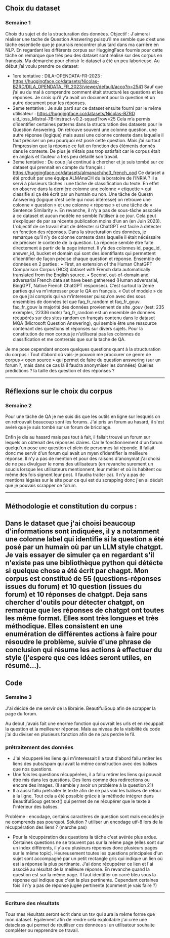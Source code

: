 
## Choix du dataset

### Semaine 1 
Choix du sujet et de la structuration des données.
Objectif : J'aimerai réaliser une tache de Question Answering puisqu’il me semble que c’est une tâche essentielle que je pourrais rencontrer plus
tard dans ma carrière en NLP. En regardant les différents corpus sur HuggingFace fournis pour cette tâche on remarque que très peu des dataset
sont réalisé sur des corpus en français. 
Ma démarche pour choisir le dataset a été un peu laborieuse. Au début j’ai voulu prendre ce dataset: 
- 1ere tentative : DILA-OPENDATA-FR-2023 : https://huggingface.co/datasets/Nicolas-BZRD/DILA_OPENDATA_FR_2023/viewer/default/acco?p=2541 
Sauf que j’ai eu du mal à comprendre comment était structuré les questions et les réponses. Je crois qu’il y’a avait un document pour la question
et un autre document pour les réponses. 
- 2eme tentative : Je suis parti sur ce dataset ensuite fourni par le même utilisateur : https://huggingface.co/datasets/Nicolas-BZRD
uld_loss_Mistral-7B-Instruct-v0.2-squad?row=25 Cela m’a permis d’identifier certaines patterns dans la structuration des datasets pour le Question
Answering. On retrouve souvent une colonne question, une autre réponse (logique) mais aussi une colonne contexte dans laquelle il faut préciser
un peu pourquoi est posé cette question. Mais j’ai surtout l’impression que la réponse ce fait en fonction des éléments donnés dans le contexte.
De plus je n’étais pas trop satisfait car le corpus était en anglais et l’auteur a très peu détaillé son travail. 
- 3eme tentative : Du coup j’ai continué à chercher et je suis tombé sur ce dataset qui prennait en compte du français : https://huggingface.co/datasets/almanach/hc3_french_ood Ce dataset a été produit par une équipe ALMAnaCH du la boratoire de l’INRIA ? Il a servi à plusieurs tâches :
une tâche de classification du texte. En effet on observe dans la dernière colonne une colonne « etiquette » qui classifie si ça été écrit par un
humain ou non. Une tâche de Questn Answering (logique c’est celle qui nous intéresse) on retrouve une colonne « question » et une colonne
« réponse » et une tâche de « Sentence Similarity ». En revanche, il n’y a pas de sous-tâche associée à ce dataset et aucun modèle ne semble
l’utiliser à ce jour. Cela peut s’expliquer de par sa récente publication moins d’un an (en Juin 2023). 
L’objectif de ce travail était de détecter si ChatGPT est facile à détecter en fonction des réponses. 
Dans la structuration des données, je remarque qu’il n’y de colonne contexte dans laquelle il était nécéssaire de préciser le contexte de la
question. La réponse semble être faite directement à partir de la page internet. Il y’a des colonnes id, page_id, answer_id, bucket et domain qui
sont des identifiants qui permettent d’identifier de façon précise chaque question et réponse. 
Ensemble de données en 2 parties : • First, an extension of the Human ChatGPT Comparison Corpus (HC3) dataset with French data automatically
translated from the English source. • Second, out-of-domain and adversarial French data set have been gathereed (Human adversarial, BingGPT,
Native French ChatGPT responses). 
C’est surtout la 2eme parties qui va m’interesser pour le QA en français. « Out of modele » de ce que j’ai compris qui va m’interesser puisqu’on
avec des sous ensembles de données tel que faq_fr_random et faq_fr_gouv. faq_fr_gouv la majorité des données proviennent de site .gouv (test:
235 exemples, 22336 mots) faq_fr_random est un ensemble de données récupérés sur des sites random en français contenu dans le dataset MQA
(Microsoft Question Answering), qui semble être une ressource contenant des questions et réponses sur divers sujets. 
Pour la constitution de mon corpus je n’utiliserai pas les colonnes de classification et me contrerais que sur la tache de QA. 

Je me pose cependant encore quelques questions quant à la structuration du corpus : Tout d’abord où vais-je pouvoir me proccurer ce genre de corpus « open source » qui permet de faire du question answering (sur un forum ?, mais dans ce cas là il faudra anonymiser les données) Quelles
prédictions ? la taille des question et des réponses ? 

--------------------------

## Réflexions sur le choix du corpus

### Semaine 2 
Pour une tâche de QA je me suis dis que les outils en ligne sur lesquels on en retrouvait beaucoup sont les forums.
J'ai pris un forum au hasard, il s'est avéré que je suis tombé sur un forum de bricolage.

Enfin je dis au hasard mais pas tout à fait, il fallait trouvé un forum sur lequels on obtenait des réponses claires. Car le fonctionnement d'un forum quelqu'un pose une question et plein de personnes lui réponde. Il fallait donc me servir d'un forum qui avait un myen d'identifier la meilleure réponse.
Il n'y a pas de mention et pour des raisons d'anonymat j'ai choisi de ne pas divulguer le noms des utilisateurs (en revanche surement un soucis lorsque les utilisateurs mentionnent, leur métier et où ils habitent ou même des fois signent leur post. Il faudra traiter ça).
Il n'y a pas de mentions légales sur le site pour ce qui est du scrapping donc j'en ai déduit que je pouvais scrapper ce forum.

--------------------------

## Méthodologie et constitution du corpus : 
Dans le dataset que j'ai choisi beaucoup d'informations sont indiquées, il y a notamment une colonne label qui identifie si la question a été posé par un humain où par un LLM style chatgpt. Je vais essayer de simuler ça en regardant s'il n'existe pas une bibliothèque python qui détécte si quelque chose a été écrit par chagpt.
Mon corpus est constitué de 55 (questions-réponses issues du forum) et 10 question (issues du forum) et 10 réponses de chatgpt.
Deja sans chercher d'outils pour détecter chatgpt, on remarque que les réponses de chatgpt ont toutes les même format. Elles sont très longues et très méthodique. Elles consistent en une enumération de différentes actions à faire pour résoudre le problème, suivie d'une phrase de conclusion qui résume les actions à effectuer du style (j'espere que ces idées seront utiles, en résumé...).
--------------------------

## Code

### Semaine 3
J'ai décidé de me servir de la librairie. BeautifulSoup afin de scrapper la page du forum.

Au debut j'avais fait une enorme fonction qui ouvrait les urls et en récuppait la question et la meilleurer réponse. Mais au niveau de la visibilité du code j'ai du diviser en plusieurs fonction afin de ne pas perdre le fil.


### prétraitement des données
- J'ai récupperé les liens qui m'interessait
Il a tout d'abord fallu retirer les liens des pubs/spam qui avait la même construction avec des balises que nos questions. 
- Une fois les questions récuppérées, il a fallu retirer les liens qui pouvait être mis dans les questions. Des liens comme des redirections ou encore des images. (Il semble y avoir un problème à la question 21)
- Il a aussi fallu prétraiter le texte afin de ne pas voir les balises de retour à la ligne. Tout cela a été possible grâce à la méthode intégrer dans BeautifulSoup get.text() qui permet de ne récupérer que le texte à l'intérieur des balises.

Problème : encodage, certains caractères de question sont mals encodés je ne comprends pas pourquoi.
Solution ? utiliser un encodage utf-8 lors de la récuppération des liens ? (marche pas)

- Pour la récuppération des questions la tâche c'est avérée plus ardue. Certaines questions ne se trouvent pas sur la même page (elles sont sur un index différents, il y'a eu plusieurs réponses donc plusieurs pages sur le même topic).
Heureusement toutes les questions principales d'un sujet sont accompagné par un petit rectangle gris qui indique un lien où est la réponse la plus pertinante. J'ai donc récuppérer ce lien et l'ai associé au résultat de la meilleure réponse. 
En revanche quand la question est sur la même page. Il faut identifier un carré bleu sous la réponse qui indique que c'est la plus pertinente. Cependant certaines fois il n'y a pas de réponse jugée pertinente (comment je vais faire ?)

------------------------ 

### Ecriture des résultats
Tous mes résultats seront écrit dans un tsv qui aura la même forme que mon dataset.
Egalement afin de rendre cela exploitable j'ai crée une dataclass qui permet de réutiliser ces données si un utilisateur souhaite compléter ou repprendre ce travail.
